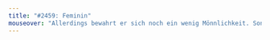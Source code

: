 ```yaml
---
title: "#2459: Feminin"
mouseover: "Allerdings bewahrt er sich noch ein wenig Mönnlichkeit. Sonst wäre er ein Siegsie."
---
```


